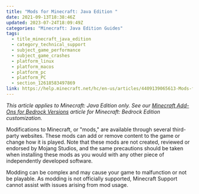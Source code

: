 ```yaml
---
title: "Mods for Minecraft: Java Edition "
date: 2021-09-13T18:38:46Z
updated: 2023-07-24T18:09:49Z
categories: "Minecraft: Java Edition Guides"
tags:
  - title_minecraft_java_edition
  - category_technical_support
  - subject_game_performance
  - subject_game_crashes
  - platform_linux
  - platform_macos
  - platform_pc
  - platform_PC
  - section_12618583497869
link: https://help.minecraft.net/hc/en-us/articles/4409139065613-Mods-for-Minecraft-Java-Edition
---
```


*This article applies to Minecraft: Java Edition only. See our [Minecraft Add-Ons for Bedrock Versions](../Minecraft-Marketplace/What-are-Minecraft-Add-Ons.md)* *article for Minecraft: Bedrock Edition customization.*

Modifications to Minecraft, or "mods," are available through several third-party websites. These mods can add or remove content to the game or change how it is played. Note that these mods are not created, reviewed or endorsed by Mojang Studios, and the same precautions should be taken when installing these mods as you would with any other piece of independently developed software.

Modding can be complex and may cause your game to malfunction or not be playable. As modding is not officially supported, Minecraft Support cannot assist with issues arising from mod usage.
